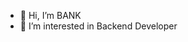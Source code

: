 - 👋 Hi, I’m BANK
- 👀 I’m interested in Backend Developer


<!---
panupongmaneechay/panupongmaneechay is a ✨ special ✨ repository because its `README.md` (this file) appears on your GitHub profile.
You can click the Preview link to take a look at your changes.
--->
